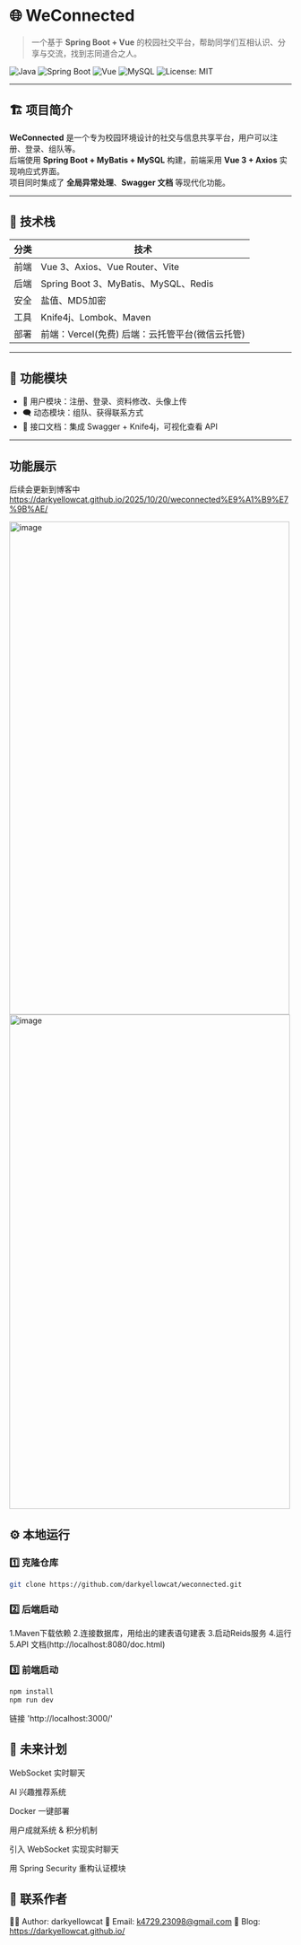 # 🌐 WeConnected

> 一个基于 **Spring Boot + Vue** 的校园社交平台，帮助同学们互相认识、分享与交流，找到志同道合之人。

![Java](https://img.shields.io/badge/Java-8-orange)
![Spring Boot](https://img.shields.io/badge/SpringBoot-2.6.4-green)
![Vue](https://img.shields.io/badge/Vue-3.2.33-brightgreen)
![MySQL](https://img.shields.io/badge/Database-MySQL-blue)
![License: MIT](https://img.shields.io/badge/License-MIT-yellow.svg)

---

## 🏗️ 项目简介

**WeConnected** 是一个专为校园环境设计的社交与信息共享平台，用户可以注册、登录、组队等。  
后端使用 **Spring Boot + MyBatis + MySQL** 构建，前端采用 **Vue 3 + Axios** 实现响应式界面。  
项目同时集成了 **全局异常处理**、**Swagger 文档** 等现代化功能。

---

## 🧩 技术栈

| 分类 | 技术 |
|------|------|
| 前端 | Vue 3、Axios、Vue Router、Vite |
| 后端 | Spring Boot 3、MyBatis、MySQL、Redis |
| 安全 | 盐值、MD5加密 |
| 工具 | Knife4j、Lombok、Maven |
| 部署 | 前端：Vercel(免费) 后端：云托管平台(微信云托管) |

---

## 🚀 功能模块

- 👤 用户模块：注册、登录、资料修改、头像上传  
- 🗨️ 动态模块：组队、获得联系方式  
- 📖 接口文档：集成 Swagger + Knife4j，可视化查看 API  

---

## 功能展示
后续会更新到博客中 https://darkyellowcat.github.io/2025/10/20/weconnected%E9%A1%B9%E7%9B%AE/

<img width="500" height="879" alt="image" src="https://github.com/user-attachments/assets/e920cc8c-f164-4b4e-9547-79700d70303c" />

<img width="501" height="881" alt="image" src="https://github.com/user-attachments/assets/40c3de2b-2320-4c32-9983-b8ec9950d880" />


## ⚙️ 本地运行

### 1️⃣ 克隆仓库
```bash
git clone https://github.com/darkyellowcat/weconnected.git
```
### 2️⃣ 后端启动
1.Maven下载依赖
2.连接数据库，用给出的建表语句建表
3.启动Reids服务
4.运行
5.API 文档(http://localhost:8080/doc.html)
### 3️⃣ 前端启动
```bash
npm install
npm run dev
```
链接 'http://localhost:3000/'
## 🧠 未来计划

 WebSocket 实时聊天

 AI 兴趣推荐系统

 Docker 一键部署

 用户成就系统 & 积分机制

 引入 WebSocket 实现实时聊天
 
 用 Spring Security 重构认证模块

## 💬 联系作者

👨‍💻 Author: darkyellowcat
📧 Email: k4729.23098@gmail.com
📘 Blog: https://darkyellowcat.github.io/


